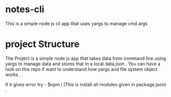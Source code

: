 # notes-cli
This is a simple node js cli app that uses yargs to manage cmd args 

# project Structure
The Project is a simple node js app that takes data from command line using yargs to manage data and stores that in a 
local data.json .
You can have a look on this repo if want to understand how yargs and file system object works .

If it gives error try -
$npm i
(This is install all modules given in package.json) .
